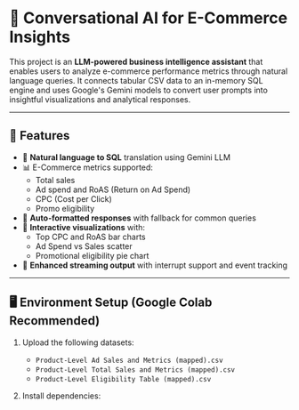 # 🧠 Conversational AI for E-Commerce Insights

This project is an **LLM-powered business intelligence assistant** that enables users to analyze e-commerce performance metrics through natural language queries. It connects tabular CSV data to an in-memory SQL engine and uses Google's Gemini models to convert user prompts into insightful visualizations and analytical responses.

---

## 🚀 Features

- 🔎 **Natural language to SQL** translation using Gemini LLM
- 📊 E-Commerce metrics supported:
  - Total sales
  - Ad spend and RoAS (Return on Ad Spend)
  - CPC (Cost per Click)
  - Promo eligibility
- 🧠 **Auto-formatted responses** with fallback for common queries
- 🎨 **Interactive visualizations** with:
  - Top CPC and RoAS bar charts
  - Ad Spend vs Sales scatter
  - Promotional eligibility pie chart
- 💬 **Enhanced streaming output** with interrupt support and event tracking

---

## 🖥️ Environment Setup (Google Colab Recommended)

1. Upload the following datasets:
   - `Product-Level Ad Sales and Metrics (mapped).csv`
   - `Product-Level Total Sales and Metrics (mapped).csv`
   - `Product-Level Eligibility Table (mapped).csv`

2. Install dependencies:

